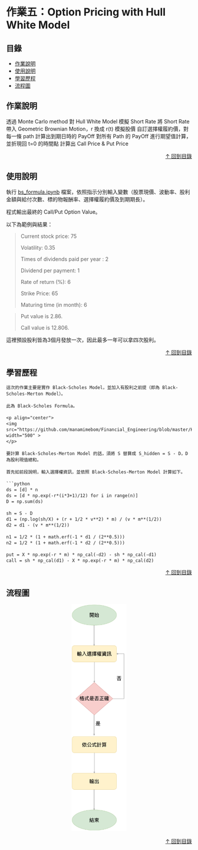 作業五：Option Pricing with Hull White Model
===
## 目錄
- [作業說明](#作業說明)
- [使用說明](#使用說明)
- [學習歷程](#學習歷程)
- [流程圖](#流程圖)

## 作業說明

透過 Monte Carlo method
對 Hull White Model 模擬 Short Rate
將 Short Rate 帶入 Geometric Brownian Motion，r 換成 r(t) 模擬股價
自訂選擇權履約價，對每一條 path 計算出到期日時的 PayOff
對所有 Path 的 PayOff 進行期望值計算，並折現回 t=0 的時間點
計算出 Call Price & Put Price

<p align="right">
    <a href="#目錄" class="btn btn-primary">
        &uarr; 回到目錄
    </a>
</p>

## 使用說明

執行 [bs_formula.ipynb](https://github.com/manamimebom/Financial_Engineering/blob/master/HW5/option_pricing_Hull_White.ipynb) 檔案，依照指示分別輸入變數（股票現價、波動率、股利金額與給付次數、標的物報酬率、選擇權履約價及到期期長）。

程式輸出最終的 Call/Put Option Value。

以下為範例與結果：

> Current stock price: 75
>
>Volatility: 0.35
>
>Times of dividends paid per year : 2
>
>Dividend per payment: 1
>
>Rate of return (%): 6
>
>Strike Price: 65
>
>Maturing time (in month): 6


>Put value is 2.86.
>
>Call value is 12.806.

這裡預設股利皆為3個月發放一次，因此最多一年可以拿四次股利。

<p align="right">
    <a href="#目錄" class="btn btn-primary">
        &uarr; 回到目錄
    </a>
</p>

## 學習歷程

```
這次的作業主要是實作 Black-Scholes Model，並加入有股利之前提（即為 Black-Scholes-Merton Model）。

此為 Black-Scholes Formula。

<p align="center">
<img src="https://github.com/manamimebom/Financial_Engineering/blob/master/HW4/src/bsmodel.png" width="500" >
</p>

要計算 Black-Scholes-Merton Model 的話，須將 S 替算成 S_hidden = S - D，D 為股利現值總和。

首先如前段說明，輸入選擇權資訊，並依照 Black-Scholes-Merton Model 計算如下。

```python
ds = [d] * n
ds = [d * np.exp(-r*(i*3+1)/12) for i in range(n)]
D = np.sum(ds)

sh = S - D
d1 = (np.log(sh/X) + (r + 1/2 * v**2) * m) / (v * m**(1/2))
d2 = d1 - (v * m**(1/2))

n1 = 1/2 * (1 + math.erf(-1 * d1 / (2**0.5)))
n2 = 1/2 * (1 + math.erf(-1 * d2 / (2**0.5)))

put = X * np.exp(-r * m) * np_cal(-d2) - sh * np_cal(-d1)
call = sh * np_cal(d1) - X * np.exp(-r * m) * np_cal(d2)
```

<p align="right">
    <a href="#目錄" class="btn btn-primary">
        &uarr; 回到目錄
    </a>
</p>

## 流程圖


<p align="center">
<img src="https://github.com/manamimebom/Financial_Engineering/blob/master/HW5/src/flowchart.png" width="150" >
</p>

<p align="right">
    <a href="#目錄" class="btn btn-primary">
        &uarr; 回到目錄
    </a>
</p>

